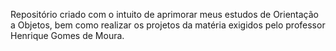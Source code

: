 Repositório criado com o intuito de aprimorar meus estudos de Orientação a Objetos, bem como realizar os projetos da matéria exigidos pelo professor Henrique Gomes de Moura.
